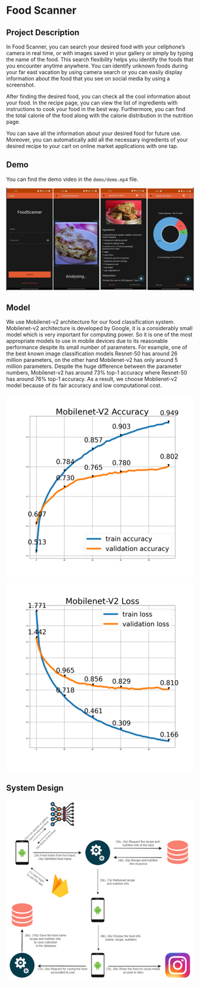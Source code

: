 # Food Scanner

## Project Description

In Food Scanner, you can search your desired food with your cellphone’s camera in real time, or with images saved in your gallery or simply by typing the name of the food. This search flexibility helps you identify the foods that you encounter anytime anywhere. You can identify unknown foods during your far east vacation by using camera search or you can easily display information about the food that you see on social media by using a screenshot.

After finding the desired food, you can check all the cool information about your food. In the recipe page, you can view the list of ingredients with instructions to cook your food in the best way. Furthermore, you can find the total calorie of the food along with the calorie distribution in the nutrition page.

You can save all the information about your desired food for future use. Moreover, you can automatically add all the necessary ingredients of your desired recipe to your cart on online market applications with one tap.

## Demo

You can find the demo video in the `demo/demo.mp4` file.

![Alt text2](assets/screenshots.png "title-2")

## Model

We use Mobilenet-v2 architecture for our food classification system. Mobilenet-v2 architecture is developed by Google, it is a considerably small model which is very important for computing power. So it is one of the most appropriate models to use in mobile devices due to its reasonable performance despite its small number of parameters. For example, one of the best known image classification models Resnet-50 has around 26 million parameters, on the other hand  Mobilenet-v2 has only around 5 million parameters. Despite the huge difference between the parameter numbers, Mobilenet-v2 has around 73% top-1 accuracy where Resnet-50 has around 76% top-1 accuracy. As a result, we choose Mobilenet-v2 model because of its fair accuracy and low computational cost.

![Alt text1](assets/accuracy.png "title-1" ) ![Alt text2](assets/loss.png "title-2")

## System Design

![Alt text2](assets/system_architecture.png "title-2")